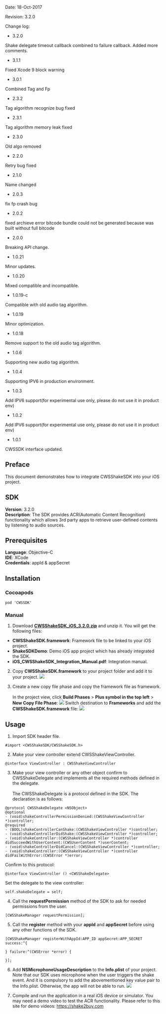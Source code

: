 Date: 18-Oct-2017

Revision: 3.2.0

Change log:

- 3.2.0

Shake delegate timeout callback combined to failure callback.
Added more comments.

- 3.1.1

Fixed Xcode 9 block warning

- 3.0.1

Combined Tag and Fp

- 2.3.2

Tag algorithm recognize bug fixed

- 2.3.1

Tag algorithm memory leak fixed

- 2.3.0

Old algo removed

- 2.2.0

Retry bug fixed

- 2.1.0

Name changed

- 2.0.3

fix fp crash bug

- 2.0.2

fixed archieve error bitcode bundle could not be generated because was built without full bitcode

- 2.0.0

Breaking API change.

- 1.0.21

Minor updates.

- 1.0.20

Mixed compatible and incompatible.

- 1.0.19-c

Compatible with old audio tag algorithm.

- 1.0.19

Minor optimization.

- 1.0.18

Remove support to the old audio tag algorithm.

- 1.0.6

Supporting new audio tag algorithm.

- 1.0.4

Supporting IPV6 in production environment.

- 1.0.3

Add IPV6 support(for experimental use only, please do not use it in product env)

- 1.0.2

Add IPV6 support(for experimental use only, please do not use it in product env)

- 1.0.1

CWSSDK interface updated.

## Preface

This document demonstrates how to integrate CWSShakeSDK into your iOS project.

## SDK

**Version**: 3.2.0<br>
**Description**: The SDK provides ACR(Automatic Content Recognition) functionality which allows 3rd party apps to retrieve user-defined contents by listening to audio sources.<br>

## Prerequisites

**Language**: Objective-C<br>
**IDE**: XCode<br>
**Credentials**: appId & appSecret

## Installation

### Cocoapods

```
pod 'CWSSDK'
```

### Manual

1. Download [**CWSShakeSDK_iOS_3.2.0.zip**](http://cwspro.oss-ap-southeast-1.aliyuncs.com/SDK/iOS/archive/CWSShakeSDK_iOS_3.2.0.zip "CWSShakeSDK_iOS_3.2.0.zip") and unzip it. You will get the following files:
  - **CWSShakeSDK.framework**: Framework file to be linked to your iOS project.
  - **ShakeSDKDemo**: Demo iOS app project which has already integrated the SDK.
  - **iOS_CWSShakeSDK_Integration_Manual.pdf**: Integration manual.

2. Copy **CWSShakeSDK.framework** to your project folder and add it to your project.
![](http://cwspro.oss-ap-southeast-1.aliyuncs.com/SDK/iOS/resource/IntegrationManual/screenshots_2/1_import.jpeg)

3. Create a new copy file phase and copy the framework file as framework.<br><br>
In the project view, click **Build Phases** > **Plus symbol in the top left** > **New Copy File Phase**:
![](http://cwspro.oss-ap-southeast-1.aliyuncs.com/SDK/iOS/resource/IntegrationManual/screenshots_2/2_new_build_phase.jpeg)
Switch destination to **Frameworks** and add the **CWSShakeSDK.framework** file:
![](http://cwspro.oss-ap-southeast-1.aliyuncs.com/SDK/iOS/resource/IntegrationManual/screenshots_2/3_copy_framework_phase.jpeg)

## Usage

1. Import SDK header file.
  ```
  #import <CWSShakeSDK/CWSShakeSDK.h>
  ```

2. Make your view controller extend CWSShakeViewController.
  ```
  @interface ViewController : CWSShakeViewController
  ```

3. Make your view controller or any other object confirm to CWSShakeDelegate and implements all the required methods defined in the delegate.<br><br>
The CWSShakeDelegate is a protocol defined in the SDK. The declaration is as follows:
  ```
  @protocol CWSShakeDelegate <NSObject>
  @optional
  - (void)shakeControllerPermissionDenied:(CWSShakeViewController *)controller;
  @required
  - (BOOL)shakeControllerCanShake:(CWSShakeViewController *)controller;
  - (void)shakeControllerDidShake:(CWSShakeViewController *)controller;
  - (void)shakeController:(CWSShakeViewController *)controller didSucceedWithUserContent:(CWSUserContent *)userContent;
  - (void)shakeControllerDidCancel:(CWSShakeViewController *)controller;
  - (void)shakeController:(CWSShakeViewController *)controller didFailWithError:(CWSError *)error;
  ```
Confirm to this protocol:
  ```
  @interface ViewController () <CWSShakeDelegate>
  ```
Set the delegate to the view controller:
  ```
  self.shakeDelegate = self;
  ```

4. Call the **requestPermission** method of the SDK to ask for needed permissions from the user.
  ```
  [CWSShakeManager requestPermission];
  ```

5. Call the **register** method with your **appId** and **appSecret** before using any other functions of the SDK.
  ```
  [CWSShakeManager registerWithAppId:APP_ID appSecret:APP_SECRET success:^{

  } failure:^(CWSError *error) {

  }];
  ```

6. Add **NSMicrophoneUsageDescription** to the **Info.plist** of your project. Note that our SDK uses microphone when the user triggers the shake event. And it is compulsory to add the abovementioned key value pair to the Info.plist. Otherwise, the app will not be able to run.
![](http://cwspro.oss-ap-southeast-1.aliyuncs.com/SDK/iOS/resource/IntegrationManual/screenshots_2/4_microphone_privilege.jpeg)

7. Compile and run the application in a real iOS device or simulator. You may need a demo video to test the ACR functionality. Please refer to this site for demo videos: https://shake2buy.com

